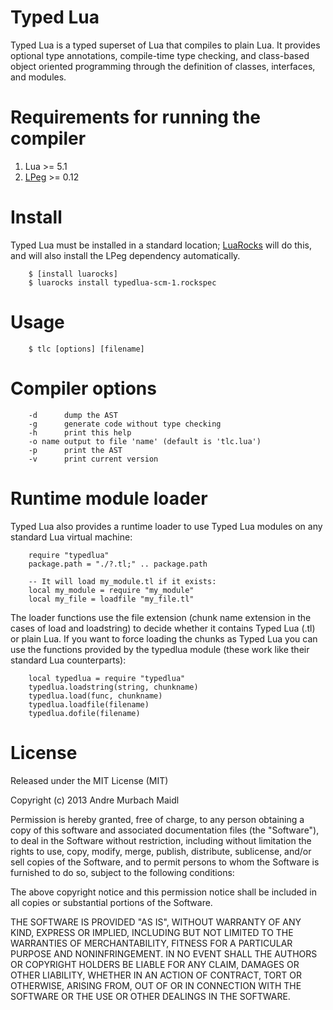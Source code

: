 # Typed Lua

Typed Lua is a typed superset of Lua that compiles to plain Lua.
It provides optional type annotations, compile-time type checking, and
class-based object oriented programming through the definition of classes,
interfaces, and modules.

# Requirements for running the compiler

1. Lua >= 5.1
1. [LPeg](http://www.inf.puc-rio.br/%7Eroberto/lpeg/) >= 0.12

# Install

Typed Lua must be installed in a standard location; [LuaRocks](http://luarocks.org) will do this, and will also install the LPeg dependency automatically.

        $ [install luarocks]
        $ luarocks install typedlua-scm-1.rockspec

# Usage

        $ tlc [options] [filename]

# Compiler options

        -d      dump the AST
        -g      generate code without type checking
        -h      print this help
        -o name output to file 'name' (default is 'tlc.lua')
        -p      print the AST
        -v      print current version

# Runtime module loader

Typed Lua also provides a runtime loader to use Typed Lua modules on any
standard Lua virtual machine:

        require "typedlua"
        package.path = "./?.tl;" .. package.path

        -- It will load my_module.tl if it exists:
        local my_module = require "my_module"
        local my_file = loadfile "my_file.tl"

The loader functions use the file extension (chunk name extension in the cases
of load and loadstring) to decide whether it contains Typed Lua (.tl) or plain
Lua. If you want to force loading the chunks as Typed Lua you can use the
functions provided by the typedlua module (these work like their standard Lua
counterparts):

        local typedlua = require "typedlua"
        typedlua.loadstring(string, chunkname)
        typedlua.load(func, chunkname)
        typedlua.loadfile(filename)
        typedlua.dofile(filename)

# License

Released under the MIT License (MIT)

Copyright (c) 2013 Andre Murbach Maidl

Permission is hereby granted, free of charge, to any person obtaining a copy of
this software and associated documentation files (the "Software"), to deal in
the Software without restriction, including without limitation the rights to
use, copy, modify, merge, publish, distribute, sublicense, and/or sell copies of
the Software, and to permit persons to whom the Software is furnished to do so,
subject to the following conditions:

The above copyright notice and this permission notice shall be included in all
copies or substantial portions of the Software.

THE SOFTWARE IS PROVIDED "AS IS", WITHOUT WARRANTY OF ANY KIND, EXPRESS OR
IMPLIED, INCLUDING BUT NOT LIMITED TO THE WARRANTIES OF MERCHANTABILITY, FITNESS
FOR A PARTICULAR PURPOSE AND NONINFRINGEMENT. IN NO EVENT SHALL THE AUTHORS OR
COPYRIGHT HOLDERS BE LIABLE FOR ANY CLAIM, DAMAGES OR OTHER LIABILITY, WHETHER
IN AN ACTION OF CONTRACT, TORT OR OTHERWISE, ARISING FROM, OUT OF OR IN
CONNECTION WITH THE SOFTWARE OR THE USE OR OTHER DEALINGS IN THE SOFTWARE.

